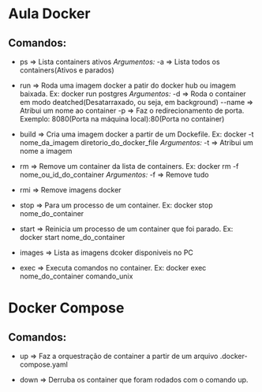 # Aula Docker

## Comandos:

- ps => Lista containers ativos
 *Argumentos:*
  -a => Lista todos os containers(Ativos e parados)

- run => Roda uma imagem docker a patir do docker hub ou imagem baixada. Ex: docker run postgres
   *Argumentos:*
    -d => Roda o container em modo deatched(Desatarraxado, ou seja, em background)
    --name => Atribui um nome ao container
    -p => Faz o redirecionamento de porta. Exemplo: 8080(Porta na máquina local):80(Porta no container)

- build => Cria uma imagem docker a partir de um Dockefile. Ex: docker -t nome_da_imagem diretorio_do_docker_file
  *Argumentos:*
    -t => Atribui um nome a imagem

- rm => Remove um container da lista de containers. Ex: docker rm -f nome_ou_id_do_container
  *Argumentos:*
    -f => Remove tudo

- rmi => Remove imagens docker

- stop => Para um processo de um container. Ex: docker stop nome_do_container

- start => Reinicia um processo de um container que foi parado. Ex: docker start nome_do_container

- images => Lista as imagens dcoker disponiveis no PC

- exec => Executa comandos no container. Ex: docker exec nome_do_container comando_unix

# Docker Compose

## Comandos:

- up => Faz a orquestração de container a partir de um arquivo .docker-compose.yaml

- down => Derruba os container que foram rodados com o comando up.
